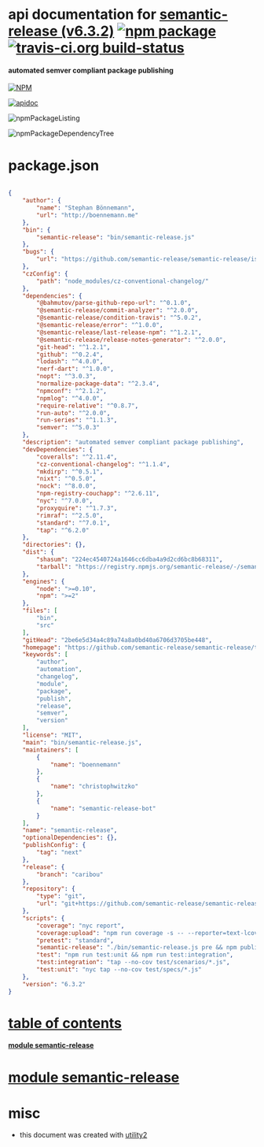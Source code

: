 # api documentation for  [semantic-release (v6.3.2)](https://github.com/semantic-release/semantic-release/tree/next#readme)  [![npm package](https://img.shields.io/npm/v/npmdoc-semantic-release.svg?style=flat-square)](https://www.npmjs.org/package/npmdoc-semantic-release) [![travis-ci.org build-status](https://api.travis-ci.org/npmdoc/node-npmdoc-semantic-release.svg)](https://travis-ci.org/npmdoc/node-npmdoc-semantic-release)
#### automated semver compliant package publishing

[![NPM](https://nodei.co/npm/semantic-release.png?downloads=true&downloadRank=true&stars=true)](https://www.npmjs.com/package/semantic-release)

[![apidoc](https://npmdoc.github.io/node-npmdoc-semantic-release/build/screenCapture.buildCi.browser.apidoc.html.png)](https://npmdoc.github.io/node-npmdoc-semantic-release/build/apidoc.html)

![npmPackageListing](https://npmdoc.github.io/node-npmdoc-semantic-release/build/screenCapture.npmPackageListing.svg)

![npmPackageDependencyTree](https://npmdoc.github.io/node-npmdoc-semantic-release/build/screenCapture.npmPackageDependencyTree.svg)



# package.json

```json

{
    "author": {
        "name": "Stephan Bönnemann",
        "url": "http://boennemann.me"
    },
    "bin": {
        "semantic-release": "bin/semantic-release.js"
    },
    "bugs": {
        "url": "https://github.com/semantic-release/semantic-release/issues"
    },
    "czConfig": {
        "path": "node_modules/cz-conventional-changelog/"
    },
    "dependencies": {
        "@bahmutov/parse-github-repo-url": "^0.1.0",
        "@semantic-release/commit-analyzer": "^2.0.0",
        "@semantic-release/condition-travis": "^5.0.2",
        "@semantic-release/error": "^1.0.0",
        "@semantic-release/last-release-npm": "^1.2.1",
        "@semantic-release/release-notes-generator": "^2.0.0",
        "git-head": "^1.2.1",
        "github": "^0.2.4",
        "lodash": "^4.0.0",
        "nerf-dart": "^1.0.0",
        "nopt": "^3.0.3",
        "normalize-package-data": "^2.3.4",
        "npmconf": "^2.1.2",
        "npmlog": "^4.0.0",
        "require-relative": "^0.8.7",
        "run-auto": "^2.0.0",
        "run-series": "^1.1.3",
        "semver": "^5.0.3"
    },
    "description": "automated semver compliant package publishing",
    "devDependencies": {
        "coveralls": "^2.11.4",
        "cz-conventional-changelog": "^1.1.4",
        "mkdirp": "^0.5.1",
        "nixt": "^0.5.0",
        "nock": "^8.0.0",
        "npm-registry-couchapp": "^2.6.11",
        "nyc": "^7.0.0",
        "proxyquire": "^1.7.3",
        "rimraf": "^2.5.0",
        "standard": "^7.0.1",
        "tap": "^6.2.0"
    },
    "directories": {},
    "dist": {
        "shasum": "224ec4540724a1646cc6dba4a9d2cd6bc8b68311",
        "tarball": "https://registry.npmjs.org/semantic-release/-/semantic-release-6.3.2.tgz"
    },
    "engines": {
        "node": ">=0.10",
        "npm": ">=2"
    },
    "files": [
        "bin",
        "src"
    ],
    "gitHead": "2be6e5d34a4c89a74a8a0bd40a6706d3705be448",
    "homepage": "https://github.com/semantic-release/semantic-release/tree/next#readme",
    "keywords": [
        "author",
        "automation",
        "changelog",
        "module",
        "package",
        "publish",
        "release",
        "semver",
        "version"
    ],
    "license": "MIT",
    "main": "bin/semantic-release.js",
    "maintainers": [
        {
            "name": "boennemann"
        },
        {
            "name": "christophwitzko"
        },
        {
            "name": "semantic-release-bot"
        }
    ],
    "name": "semantic-release",
    "optionalDependencies": {},
    "publishConfig": {
        "tag": "next"
    },
    "release": {
        "branch": "caribou"
    },
    "repository": {
        "type": "git",
        "url": "git+https://github.com/semantic-release/semantic-release.git"
    },
    "scripts": {
        "coverage": "nyc report",
        "coverage:upload": "npm run coverage -s -- --reporter=text-lcov | coveralls",
        "pretest": "standard",
        "semantic-release": "./bin/semantic-release.js pre && npm publish && ./bin/semantic-release.js post",
        "test": "npm run test:unit && npm run test:integration",
        "test:integration": "tap --no-cov test/scenarios/*.js",
        "test:unit": "nyc tap --no-cov test/specs/*.js"
    },
    "version": "6.3.2"
}
```



# <a name="apidoc.tableOfContents"></a>[table of contents](#apidoc.tableOfContents)

#### [module semantic-release](#apidoc.module.semantic-release)



# <a name="apidoc.module.semantic-release"></a>[module semantic-release](#apidoc.module.semantic-release)



# misc
- this document was created with [utility2](https://github.com/kaizhu256/node-utility2)
